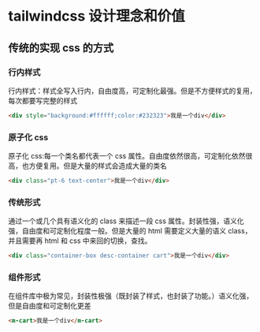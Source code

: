 # tailwindcss 设计理念和价值

## 传统的实现 css 的方式

### 行内样式

行内样式：样式全写入行内，自由度高，可定制化最强。但是不方便样式的复用，每次都要写完整的样式

```html
<div style="background:#ffffff;color:#232323">我是一个div</div>
```

### 原子化 css

原子化 css:每一个类名都代表一个 css 属性。自由度依然很高，可定制化依然很高，也方便复用。但是大量的样式会造成大量的类名

```html
<div class="pt-6 text-center">我是一个div</div>
```

### 传统形式

通过一个或几个具有语义化的 class 来描述一段 css 属性。封装性强，语义化强，自由度和可定制化程度一般。但是大量的 html 需要定义大量的语义 class，并且需要再 html 和 css 中来回的切换，查找。

```html
<div class="container-box desc-container cart">我是一个div</div>
```

### 组件形式

在组件库中极为常见，封装性极强（既封装了样式，也封装了功能。）语义化强，但是自由度和可定制化更差

```html
<m-cart>我是一个div</m-cart>
```
